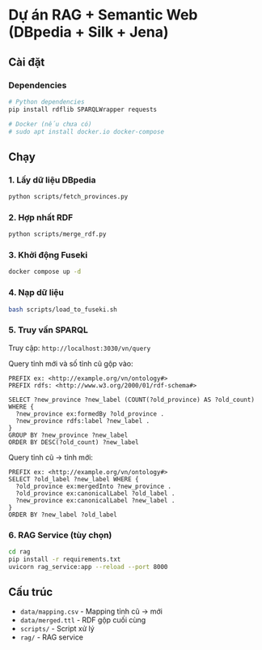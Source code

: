 # Dự án RAG + Semantic Web (DBpedia + Silk + Jena)

## Cài đặt

### Dependencies
```bash
# Python dependencies
pip install rdflib SPARQLWrapper requests

# Docker (nếu chưa có)
# sudo apt install docker.io docker-compose
```

## Chạy

### 1. Lấy dữ liệu DBpedia
```bash
python scripts/fetch_provinces.py
```

### 2. Hợp nhất RDF
```bash
python scripts/merge_rdf.py
```

### 3. Khởi động Fuseki
```bash
docker compose up -d
```

### 4. Nạp dữ liệu
```bash
bash scripts/load_to_fuseki.sh
```

### 5. Truy vấn SPARQL
Truy cập: `http://localhost:3030/vn/query`

Query tỉnh mới và số tỉnh cũ gộp vào:

```sparql
PREFIX ex: <http://example.org/vn/ontology#>
PREFIX rdfs: <http://www.w3.org/2000/01/rdf-schema#>

SELECT ?new_province ?new_label (COUNT(?old_province) AS ?old_count) WHERE {
  ?new_province ex:formedBy ?old_province .
  ?new_province rdfs:label ?new_label .
}
GROUP BY ?new_province ?new_label
ORDER BY DESC(?old_count) ?new_label
```

Query tỉnh cũ -> tỉnh mới:

```sparql
PREFIX ex: <http://example.org/vn/ontology#>
SELECT ?old_label ?new_label WHERE {
  ?old_province ex:mergedInto ?new_province .
  ?old_province ex:canonicalLabel ?old_label .
  ?new_province ex:canonicalLabel ?new_label .
}
ORDER BY ?new_label ?old_label
```


### 6. RAG Service (tùy chọn)
```bash
cd rag
pip install -r requirements.txt
uvicorn rag_service:app --reload --port 8000
```

## Cấu trúc
- `data/mapping.csv` - Mapping tỉnh cũ -> mới
- `data/merged.ttl` - RDF gộp cuối cùng
- `scripts/` - Script xử lý
- `rag/` - RAG service